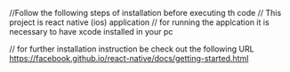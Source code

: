 //Follow the following steps of installation before executing th code
// This project is react native (ios) application
// for running the applcation it is necessary to have xcode installed in your pc

// for further installation instruction be check out the following URL
https://facebook.github.io/react-native/docs/getting-started.html
